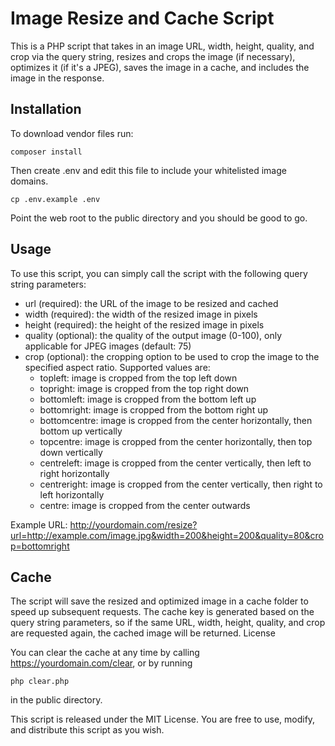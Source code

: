# Image Resize and Cache Script

This is a PHP script that takes in an image URL, width, height, quality, and crop via the query string, resizes and crops the image (if necessary), optimizes it (if it's a JPEG), saves the image in a cache, and includes the image in the response.

## Installation

To download vendor files run:

`composer install`

Then create .env and edit this file to include your whitelisted image domains.

`cp .env.example .env`

Point the web root to the public directory and you should be good to go.

## Usage

To use this script, you can simply call the script with the following query string parameters:

* url (required): the URL of the image to be resized and cached
* width (required): the width of the resized image in pixels
* height (required): the height of the resized image in pixels
* quality (optional): the quality of the output image (0-100), only applicable for JPEG images (default: 75)
* crop (optional): the cropping option to be used to crop the image to the specified aspect ratio. Supported values are:
    * topleft: image is cropped from the top left down
    * topright: image is cropped from the top right down
    * bottomleft: image is cropped from the bottom left up
    * bottomright: image is cropped from the bottom right up
    * bottomcentre: image is cropped from the center horizontally, then bottom up vertically
    * topcentre: image is cropped from the center horizontally, then top down vertically
    * centreleft: image is cropped from the center vertically, then left to right horizontally
    * centreright: image is cropped from the center vertically, then right to left horizontally
    * centre: image is cropped from the center outwards

Example URL: http://yourdomain.com/resize?url=http://example.com/image.jpg&width=200&height=200&quality=80&crop=bottomright

## Cache

The script will save the resized and optimized image in a cache folder to speed up subsequent requests. The cache key is generated based on the query string parameters, so if the same URL, width, height, quality, and crop are requested again, the cached image will be returned.
License

You can clear the cache at any time by calling https://yourdomain.com/clear, or by running

`php clear.php` 

in the public directory.

This script is released under the MIT License. You are free to use, modify, and distribute this script as you wish.

